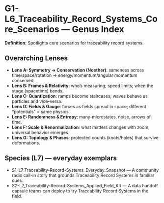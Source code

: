 # G1-L6_Traceability_Record_Systems_Core_Scenarios — Genus Index
**Definition:** Spotlights core scenarios for traceability record systems.

## Overarching Lenses

- **Lens A: Symmetry -> Conservation (Noether)**: sameness across time/space/rotation → energy/momentum/angular momentum conserved.
- **Lens B: Frames & Relativity**: who’s measuring; speed limits; when the stage (spacetime) bends.
- **Lens C: Quantization**: ramps become staircases; waves behave as particles and vice-versa.
- **Lens D: Fields & Gauge**: forces as fields spread in space; different “potentials” = same physics.
- **Lens E: Randomness & Entropy**: many-microstates, noise, arrows of time.
- **Lens F: Scale & Renormalization**: what matters changes with zoom; universal behavior emerges.
- **Lens G: Topology & Phases**: protected counts (knots/holes) that survive deformations.

## Species (L7) — everyday exemplars
- S1-L7_Traceability-Record-Systems_Everyday_Snapshot — A community radio call-in story that grounds Traceability Record Systems in familiar cues.
- S2-L7_Traceability-Record-Systems_Applied_Field_Kit — A data handoff capsule teams can deploy to try Traceability Record Systems in the field.
